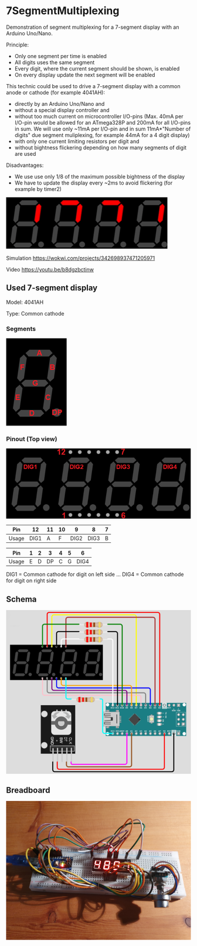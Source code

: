# 7SegmentMultiplexing
Demonstration of segment multiplexing for a 7-segment display with an Arduino Uno/Nano.

Principle:
- Only one segment per time is enabled
- All digits uses the same segment
- Every digit, where the current segment should be shown, is enabled 
- On every display update the next segment will be enabled

This technic could be used to drive a 7-segment display with a common anode or cathode (for example 4041AH):
- directly by an Arduino Uno/Nano and
- without a special display controller and 
- without too much current on microcontroller I/O-pins 
   (Max. 40mA per I/O-pin would be allowed for an ATmega328P and 200mA for all I/O-pins in sum.
   We will use only ~11mA per I/O-pin and in sum 11mA*"Number of digits" due segment muliplexing, for example 44mA for a 4 digit display)
- with only one current limiting resistors per digit and
- without bightness flickering depending on how many segments of digit are used

Disadvantages:
- We use use only 1/8 of the maximum possible bightness of the display
- We have to update the display every ~2ms to avoid flickering (for example by timer2)

![captured display sequence](/assets/images/Capture.gif) 

Simulation https://wokwi.com/projects/342698937471205971

Video https://youtu.be/b8dgzbctinw

## Used 7-segment display
Model: 4041AH

Type: Common cathode

### Segments
![segments](/assets/images/segments.png)

### Pinout (Top view)

![View from top](/assets/images/viewFromTop.png)

| Pin | 12 | 11 | 10 | 9 | 8 | 7 |
| --- | --- | --- | --- | --- | --- | --- |
| Usage | DIG1 | A | F | DIG2 | DIG3 | B |

| Pin | 1  | 2  | 3 | 4 | 5 | 6 |
| --- | --- | --- | --- | --- | --- | --- |
| Usage | E | D | DP | C | G | DIG4 |


DIG1 = Common cathode for digit on left side
...
DIG4 = Common cathode for digit on right side

## Schema
![schema](/assets/images/schema.png)

## Breadboard
![Breadboard](/assets/images/Breadboard.jpg) 
